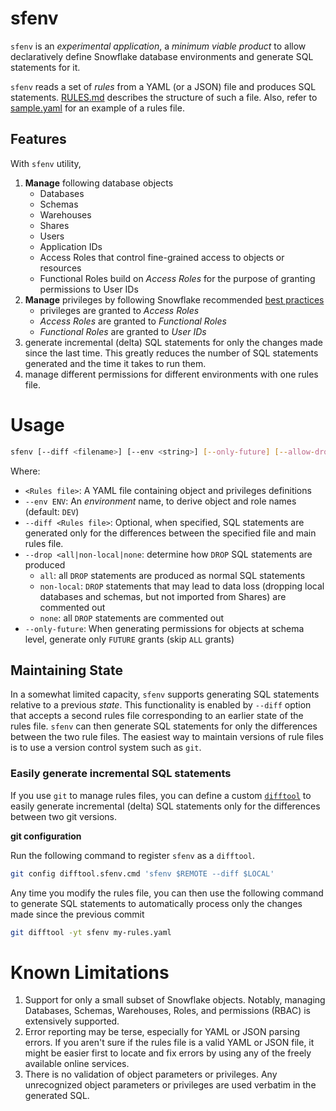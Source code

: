 # sfenv

`sfenv` is an *experimental application*, a *minimum viable product* to allow declaratively define Snowflake database environments and generate SQL statements for it.

`sfenv` reads a set of *rules* from a YAML (or a JSON) file and produces SQL statements. [RULES.md](./RULES.md) describes the structure of such a file. Also, refer to [sample.yaml](./sample.yaml) for an example of a rules file.

## Features

With `sfenv` utility,

1. **Manage** following database objects
	- Databases
	- Schemas
	- Warehouses
	- Shares
	- Users
	- Application IDs
	- Access Roles that control fine-grained access to objects or resources
	- Functional Roles build on *Access Roles* for the purpose of granting permissions to User IDs
1. **Manage** privileges by following Snowflake recommended [best practices](https://community.snowflake.com/s/article/Snowflake-Security-Overview-and-Best-Practices)
	- privileges are granted to *Access Roles*
	- *Access Roles* are granted to *Functional Roles*
	- *Functional Roles* are granted to *User IDs*
1. generate incremental (delta) SQL statements for only the changes made since the last time. This greatly reduces the number of SQL statements generated and the time it takes to run them.
1. manage different permissions for different environments with one rules file.

# Usage

```sh
sfenv [--diff <filename>] [--env <string>] [--only-future] [--allow-drops] [<Rules file>]
```

Where:

- `<Rules file>`: A YAML file containing object and privileges definitions
- `--env ENV`: An *environment* name, to derive object and role names (default: `DEV`)
- `--diff <Rules file>`: Optional, when specified, SQL statements are generated only for the differences between the specified file and main rules file.
- `--drop <all|non-local|none`: determine how `DROP` SQL statements are produced
    - `all`: all `DROP` statements are produced as normal SQL statements
    - `non-local`: `DROP` statements that may lead to data loss (dropping local databases and schemas, but not imported from Shares) are commented out
    - `none`: all `DROP` statements are commented out
- `--only-future`: When generating permissions for objects at schema level, generate only `FUTURE` grants (skip `ALL` grants)

## Maintaining State

In a somewhat limited capacity, `sfenv` supports generating SQL statements relative to a previous *state*. This functionality is enabled by `--diff` option that accepts a second rules file corresponding to an earlier state of the rules file. `sfenv` can then generate SQL statements for only the differences between the two rule files. The easiest way to maintain versions of rule files is to use a version control system such as `git`.

### Easily generate incremental SQL statements

If you use `git` to manage rules files, you can define a custom [`difftool`](https://git-scm.com/docs/git-difftool) to easily generate incremental (delta) SQL statements only for the differences between two git versions.

**git configuration**

Run the following command to register `sfenv` as a `difftool`.

```sh
git config difftool.sfenv.cmd 'sfenv $REMOTE --diff $LOCAL'
```
Any time you modify the rules file, you can then use the following command to generate SQL statements to automatically process only the changes made since the previous commit

```sh
git difftool -yt sfenv my-rules.yaml
```

# Known Limitations
1. Support for only a small subset of Snowflake objects. Notably, managing Databases, Schemas, Warehouses, Roles, and permissions (RBAC) is extensively supported.
1. Error reporting may be terse, especially for YAML or JSON parsing errors. If you aren't sure if the rules file is a valid YAML or JSON file, it might be easier first to locate and fix errors by using any of the freely available online services.
1. There is no validation of object parameters or privileges. Any unrecognized object parameters or privileges are used verbatim in the generated SQL.
